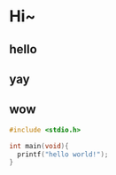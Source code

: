# Hi~
## hello
## yay
## wow
```c
#include <stdio.h>

int main(void){
  printf("hello world!");
}
```
